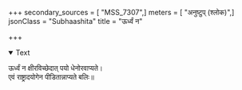 +++
secondary_sources = [ "MSS_7307",]
meters = [ "अनुष्टुप् (श्लोक)",]
jsonClass = "Subhaashita"
title = "ऊर्ध्वं न"

+++

<details open><summary>Text</summary>

ऊर्ध्वं न क्षीरविच्छेदात् पयो धेनोरवाप्यते।  
एवं राष्ट्रादयोगेन पीडितान्नाप्यते बलिः॥
</details>
